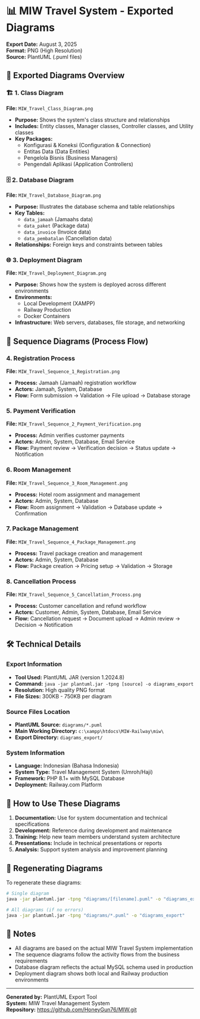 # 📊 MIW Travel System - Exported Diagrams

**Export Date:** August 3, 2025  
**Format:** PNG (High Resolution)  
**Source:** PlantUML (.puml files)  

## 📁 Exported Diagrams Overview

### 🏗️ **1. Class Diagram**
**File:** `MIW_Travel_Class_Diagram.png`
- **Purpose:** Shows the system's class structure and relationships
- **Includes:** Entity classes, Manager classes, Controller classes, and Utility classes
- **Key Packages:** 
  - Konfigurasi & Koneksi (Configuration & Connection)
  - Entitas Data (Data Entities)
  - Pengelola Bisnis (Business Managers)
  - Pengendali Aplikasi (Application Controllers)

### 🗄️ **2. Database Diagram**
**File:** `MIW_Travel_Database_Diagram.png`
- **Purpose:** Illustrates the database schema and table relationships
- **Key Tables:**
  - `data_jamaah` (Jamaahs data)
  - `data_paket` (Package data)
  - `data_invoice` (Invoice data)
  - `data_pembatalan` (Cancellation data)
- **Relationships:** Foreign keys and constraints between tables

### 🌐 **3. Deployment Diagram**
**File:** `MIW_Travel_Deployment_Diagram.png`
- **Purpose:** Shows how the system is deployed across different environments
- **Environments:**
  - Local Development (XAMPP)
  - Railway Production
  - Docker Containers
- **Infrastructure:** Web servers, databases, file storage, and networking

## 🔄 **Sequence Diagrams (Process Flow)**

### **4. Registration Process**
**File:** `MIW_Travel_Sequence_1_Registration.png`
- **Process:** Jamaah (Jamaah) registration workflow
- **Actors:** Jamaah, System, Database
- **Flow:** Form submission → Validation → File upload → Database storage

### **5. Payment Verification**
**File:** `MIW_Travel_Sequence_2_Payment_Verification.png`
- **Process:** Admin verifies customer payments
- **Actors:** Admin, System, Database, Email Service
- **Flow:** Payment review → Verification decision → Status update → Notification

### **6. Room Management**
**File:** `MIW_Travel_Sequence_3_Room_Management.png`
- **Process:** Hotel room assignment and management
- **Actors:** Admin, System, Database
- **Flow:** Room assignment → Validation → Database update → Confirmation

### **7. Package Management**
**File:** `MIW_Travel_Sequence_4_Package_Management.png`
- **Process:** Travel package creation and management
- **Actors:** Admin, System, Database
- **Flow:** Package creation → Pricing setup → Validation → Storage

### **8. Cancellation Process**
**File:** `MIW_Travel_Sequence_5_Cancellation_Process.png`
- **Process:** Customer cancellation and refund workflow
- **Actors:** Customer, Admin, System, Database, Email Service
- **Flow:** Cancellation request → Document upload → Admin review → Decision → Notification

## 🛠️ **Technical Details**

### **Export Information**
- **Tool Used:** PlantUML JAR (version 1.2024.8)
- **Command:** `java -jar plantuml.jar -tpng [source] -o diagrams_export`
- **Resolution:** High quality PNG format
- **File Sizes:** 300KB - 750KB per diagram

### **Source Files Location**
- **PlantUML Source:** `diagrams/*.puml`
- **Main Working Directory:** `c:\xampp\htdocs\MIW-Railway\miw\`
- **Export Directory:** `diagrams_export/`

### **System Information**
- **Language:** Indonesian (Bahasa Indonesia)
- **System Type:** Travel Management System (Umroh/Haji)
- **Framework:** PHP 8.1+ with MySQL Database
- **Deployment:** Railway.com Platform

## 📖 **How to Use These Diagrams**

1. **Documentation:** Use for system documentation and technical specifications
2. **Development:** Reference during development and maintenance
3. **Training:** Help new team members understand system architecture
4. **Presentations:** Include in technical presentations or reports
5. **Analysis:** Support system analysis and improvement planning

## 🔄 **Regenerating Diagrams**

To regenerate these diagrams:

```bash
# Single diagram
java -jar plantuml.jar -tpng "diagrams/[filename].puml" -o "diagrams_export"

# All diagrams (if no errors)
java -jar plantuml.jar -tpng "diagrams/*.puml" -o "diagrams_export"
```

## 📝 **Notes**

- All diagrams are based on the actual MIW Travel System implementation
- The sequence diagrams follow the activity flows from the business requirements
- Database diagram reflects the actual MySQL schema used in production
- Deployment diagram shows both local and Railway production environments

---

**Generated by:** PlantUML Export Tool  
**System:** MIW Travel Management System  
**Repository:** https://github.com/HoneyGun76/MIW.git
